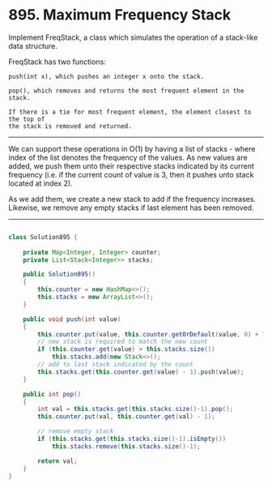 # 895. Maximum Frequency Stack

Implement FreqStack, a class which simulates the operation of a stack-like data
structure.

FreqStack has two functions:

```
push(int x), which pushes an integer x onto the stack.

pop(), which removes and returns the most frequent element in the stack.

If there is a tie for most frequent element, the element closest to the top of
the stack is removed and returned.
```
---

We can support these operations in O(1) by having a list of stacks - where
index of the list denotes the frequency of the values. As new values are added,
we push them unto their respective stacks indicated by its current frequency
(i.e. if the current count of value is 3, then it pushes unto stack located at
index 2).

As we add them, we create a new stack to add if the frequency increases.
Likewise, we remove any empty stacks if last element has been removed.

---

```java

class Solution895 {
    
    private Map<Integer, Integer> counter;
    private List<Stack<Integer>> stacks;

    public Solution895()
    {
        this.counter = new HashMap<>();
        this.stacks = new ArrayList<>();
    }

    public void push(int value)
    {
        this.counter.put(value, this.counter.getOrDefault(value, 0) + 1);
        // new stack is required to match the new count
        if (this.counter.get(value) > this.stacks.size())
            this.stacks.add(new Stack<>();
        // add to last stack indicated by the count
        this.stacks.get(this.counter.get(value) - 1).push(value);
    }

    public int pop()
    {
        int val = this.stacks.get(this.stacks.size()-1).pop();
        this.counter.put(val, this.counter.get(val) - 1);

        // remove empty stack
        if (this.stacks.get(this.stacks.size()-1).isEmpty())
            this.stacks.remove(this.stacks.size()-1);

        return val;
    }
}

```
